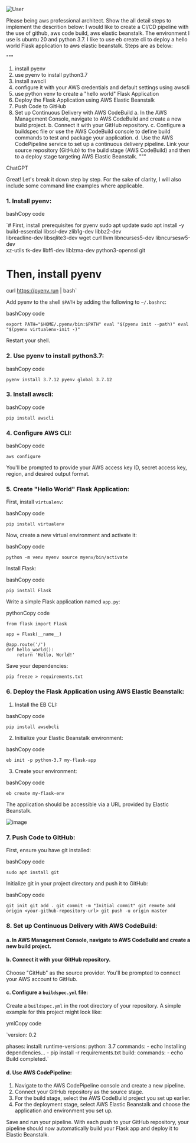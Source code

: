![User](https://chat.openai.com/_next/image?url=https%3A%2F%2Flh3.googleusercontent.com%2Fa%2FAAcHTtcGuIG4KdUQ_CPGAho4yUXInIDR9bgJT8PeLZIN8iST%3Ds96-c&w=96&q=75)

Please being aws professional architect. Show the all detail steps to implement the descrition below: I would like to create a CI/CD pipeline with the use of github, aws code build, aws elastic beanstalk. The environment I use is ubuntu 20 and python 3.7. I like to use eb create cli to deploy a hello world Flask application to aws elastic beanstalk. Steps are as below: 

"""
1. install pyenv
2. use pyenv to install python3.7
3. install awscli
4. configure it with your AWS credentials and default settings using awscli
5. use python venv to create a "hello world" Flask Application
6. Deploy the Flask Application using AWS Elastic Beanstalk
7. Push Code to GitHub
8. Set up Continuous Delivery with AWS CodeBuild
   a. In the AWS Management Console, navigate to AWS CodeBuild and create a new build project.
   b. Connect it with your GitHub repository.
   c. Configure a buildspec file or use the AWS CodeBuild console to define build commands to test and package your application.
   d. Use the AWS CodePipeline service to set up a continuous delivery pipeline. Link your source repository (GitHub) to the build stage (AWS CodeBuild) and then to a deploy stage targeting AWS Elastic Beanstalk.
"""

ChatGPT

Great! Let's break it down step by step. For the sake of clarity, I will also include some command line examples where applicable.

### 1\. Install pyenv:

bashCopy code

`# First, install prerequisites for pyenv
sudo apt update
sudo apt install -y build-essential libssl-dev zlib1g-dev libbz2-dev \
libreadline-dev libsqlite3-dev wget curl llvm libncurses5-dev libncursesw5-dev \
xz-utils tk-dev libffi-dev liblzma-dev python3-openssl git

# Then, install pyenv
curl https://pyenv.run | bash` 

Add pyenv to the shell `$PATH` by adding the following to `~/.bashrc`:

bashCopy code

`export PATH="$HOME/.pyenv/bin:$PATH"
eval "$(pyenv init --path)"
eval "$(pyenv virtualenv-init -)"` 

Restart your shell.

### 2\. Use pyenv to install python3.7:

bashCopy code

`pyenv install 3.7.12
pyenv global 3.7.12` 

### 3\. Install awscli:

bashCopy code

`pip install awscli` 

### 4\. Configure AWS CLI:

bashCopy code

`aws configure` 

You'll be prompted to provide your AWS access key ID, secret access key, region, and desired output format.

### 5\. Create "Hello World" Flask Application:

First, install `virtualenv`:

bashCopy code

`pip install virtualenv` 

Now, create a new virtual environment and activate it:

bashCopy code

`python -m venv myenv
source myenv/bin/activate` 

Install Flask:

bashCopy code

`pip install Flask` 

Write a simple Flask application named `app.py`:

pythonCopy code

```
from flask import Flask

app = Flask(__name__)

@app.route('/')
def hello_world():
    return 'Hello, World!'
``` 

Save your dependencies:

`pip freeze > requirements.txt`

### 6\. Deploy the Flask Application using AWS Elastic Beanstalk:

1.  Install the EB CLI:

bashCopy code

`pip install awsebcli` 

2.  Initialize your Elastic Beanstalk environment:

bashCopy code

`eb init -p python-3.7 my-flask-app` 

3.  Create your environment:

bashCopy code

`eb create my-flask-env` 

The application should be accessible via a URL provided by Elastic Beanstalk.

![image](https://github.com/juliuschou/aws-code-build-exercise/assets/4725611/259ab133-a492-4a38-be51-353913285dcf)


### 7\. Push Code to GitHub:

First, ensure you have git installed:

bashCopy code

`sudo apt install git` 

Initialize git in your project directory and push it to GitHub:

bashCopy code

`git init
git add .
git commit -m "Initial commit"
git remote add origin <your-github-repository-url>
git push -u origin master` 

### 8\. Set up Continuous Delivery with AWS CodeBuild:

#### a. In AWS Management Console, navigate to AWS CodeBuild and create a new build project.

#### b. Connect it with your GitHub repository.

Choose "GitHub" as the source provider. You'll be prompted to connect your AWS account to GitHub.

#### c. Configure a `buildspec.yml` file:

Create a `buildspec.yml` in the root directory of your repository. A simple example for this project might look like:

ymlCopy code

`version: 0.2

phases:
  install:
    runtime-versions:
      python: 3.7
    commands:
      - echo Installing dependencies...
      - pip install -r requirements.txt
  build:
    commands:
      - echo Build completed.` 

#### d. Use AWS CodePipeline:

1.  Navigate to the AWS CodePipeline console and create a new pipeline.
2.  Connect your GitHub repository as the source stage.
3.  For the build stage, select the AWS CodeBuild project you set up earlier.
4.  For the deployment stage, select AWS Elastic Beanstalk and choose the application and environment you set up.

Save and run your pipeline. With each push to your GitHub repository, your pipeline should now automatically build your Flask app and deploy it to Elastic Beanstalk.
